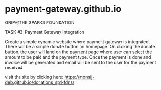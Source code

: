 # payment-gateway.github.io

GRIP@THE SPARKS FOUNDATION

TASK #3: Payment Gateway Integration

Create a simple dynamic website where payment gateway is integrated. There will be a simple donate button on homepage. On clicking the donate button, the user will land on the payment page where user can select the amount to be paid and the payment type. Once the payment is done and invoice will be generated and email will be sent to the user for the payment received.

visit the site by clicking here: https://monsij-deb.github.io/donations_sprkfdns/

